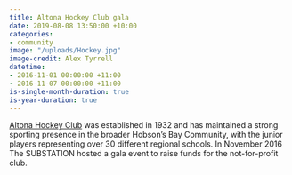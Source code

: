 ```yaml
---
title: Altona Hockey Club gala
date: 2019-08-08 13:50:00 +10:00
categories:
- community
image: "/uploads/Hockey.jpg"
image-credit: Alex Tyrrell
datetime:
- 2016-11-01 00:00:00 +11:00
- 2016-11-07 00:00:00 +11:00
is-single-month-duration: true
is-year-duration: true
---
```


[Altona Hockey Club](https://www.altonahc.org.au/) was established in 1932 and has maintained a strong sporting presence in the broader Hobson’s Bay Community, with the junior players representing over 30 different regional schools. In November 2016 The SUBSTATION hosted a gala event to raise funds for the not-for-profit club.